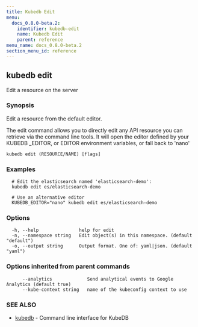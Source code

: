 ```yaml
---
title: Kubedb Edit
menu:
  docs_0.8.0-beta.2:
    identifier: kubedb-edit
    name: Kubedb Edit
    parent: reference
menu_name: docs_0.8.0-beta.2
section_menu_id: reference
---
```


## kubedb edit

Edit a resource on the server

### Synopsis

Edit a resource from the default editor. 

The edit command allows you to directly edit any API resource you can retrieve via the command line tools. It will open the editor defined by your KUBEDB _EDITOR, or EDITOR environment variables, or fall back to 'nano'

```
kubedb edit (RESOURCE/NAME) [flags]
```

### Examples

```
  # Edit the elasticsearch named 'elasticsearch-demo':
  kubedb edit es/elasticsearch-demo
  
  # Use an alternative editor
  KUBEDB_EDITOR="nano" kubedb edit es/elasticsearch-demo
```

### Options

```
  -h, --help               help for edit
  -n, --namespace string   Edit object(s) in this namespace. (default "default")
  -o, --output string      Output format. One of: yaml|json. (default "yaml")
```

### Options inherited from parent commands

```
      --analytics             Send analytical events to Google Analytics (default true)
      --kube-context string   name of the kubeconfig context to use
```

### SEE ALSO

* [kubedb](/docs/0.8.0-beta.2/reference/kubedb)	 - Command line interface for KubeDB


